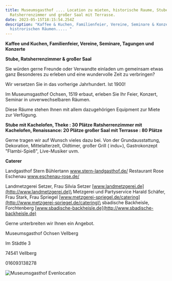 ```yaml
---
title: Museumsgasthof .... Location zu mieten, historische Raume, Stube,
  Ratsherrenzimmer und großer Saal mit Terrasse.
date: 2023-05-15T18:15:54.254Z
description: "Kaffee & Kuchen, Familienfeier, Vereine, Seminare & Konzerte in
  histrorischen Räumen..... "
---
```

**K﻿affee und Kuchen, Familienfeier, Vereine, Seminare, Tagungen und Konzerte**

**Stube, Ratsherrenzimmer & großer Saal**

Sie würden gerne Freunde oder Verwandte einladen um gemeinsam etwas ganz Besonderes zu erleben und eine wundervolle Zeit zu verbringen?

Wir versetzen Sie in das vorherige Jahrhundert. Ist 1900!

Im Museumsgasthof Ochsen, 1519 erbaut, erleben Sie Ihr Feier, Konzert, Seminar in unverwechselbaren Räumen.

Diese Räume stehen Ihnen mit allem dazugehörigen Equipment zur Miete zur Verfügung.

**S﻿tube mit Kachelofen, Theke :                                   30 Plätze                                                                                             Ratsherrenzimmer mit Kachelofen, Renaissance:    20 Plätze                                                                                großer Saal mit Terrasse :                                          80 Plätze** 

Gerne tragen wir auf Wunsch vieles dazu bei. Von der Grundausstattung, Dekoration, Mittelalterzelt, Oldtimer, großer Grill ( indu+), Gastrokonzept "Flambi-Spieß", Live-Musiker uvm. 

**Caterer**

Landgasthof Stern Bühlertann                                                                www.stern-landgasthof.de/                                                                           Restaurant Rose Eschenau                                                                      www.eschenau-rose.de/    

Landmetzgerei Setzer, Frau Silvia Setzer                                                [www.landmetzgerei.de](http://www.landmetzgerei.de)\
Metzgerei und Partyservice Harald Schäfer, Frau Stark, Frau Spriegel   [www.metzgerei-spriegel.de/catering](http://www.metzgerei-spriegel.de/catering)\
sbadische Backheisle, Forchtenberg                                                       [www.sbadische-backheisle.de](http://www.sbadische-backheisle.de)

Gerne unterbreiten wir Ihnen ein Angebot.

Museumsgasthof Ochsen Vellberg

Im Städtle 3

74541 Vellberg

016093138278

![Museumsgasthof Evenlocation](/assets/img_3391.jpg "Museumsgasthof Eventlocation")